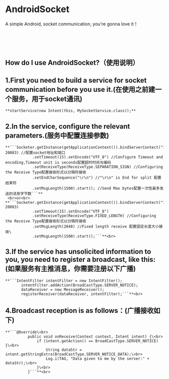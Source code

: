 # AndroidSocket #
A simple Android, socket communication, you're gonna love it！<br><br><br><br><br>


How do I use AndroidSocket?（使用说明）
-----

## 1.First you need to build a service for socket communication before you use it.(在使用之前建一个服务，用于socket通讯)<br>
    **startService(new Intent(this, MySocketService.class));**

## 2.In the service, configure the relevant parameters.(服务中配置连接参数)<br>
    **```Socketer.getInstance(getApplicationContext()).bindServerContect("123.57.56.201", 20083) //配置socket地址和端口
                .setTimeout(15).setEncode("UTF_8") //Configure Timeout and encoding,Timeout unit is seconds配置超时时间与编码
                .setReceiveType(ReceiveType.SEPARATION_SIGN) //Configuring the Receive Type配置接收形式以分隔符接收
                .setEndCharSequence("\r\n") //"\r\n" is End for split 配置结束符
                .setMsgLength(1500).start(); //Send Max bytes配置一次性最多发送的消息字节数```**
     <br>or<br>
    **```Socketer.getInstance(getApplicationContext()).bindServerContect("123.57.56.201", 20083)
                .setTimeout(15).setEncode("UTF_8")
                .setReceiveType(ReceiveType.FIXED_LENGTH) //Configuring the Receive Type配置接收形式以分隔符接收
                .setMsgLength(2048) //Fixed length receive 配置固定长度大小接收\
                .setMsgLength(1500).start();```**<br>

## 3.If the service has unsolicited information to you, you need to register a broadcast, like this:(如果服务有主推消息，你需要注册以下广播)<br>
    **```IntentFilter intentFilter = new IntentFilter();
           intentFilter.addAction(BroadCastType.SERVER_NOTICE);
           dataReceiver = new MessageReceiver();
           registerReceiver(dataReceiver, intentFilter);```**<br>

## 4.Broadcast reception is as follows：(广播接收如下)<br>
    **```@Override\<br>
              public void onReceive(Context context, Intent intent) {\<br>
                  if (intent.getAction() == BroadCastType.SERVER_NOTICE) {\<br>
                      String dataStr = intent.getStringExtra(BroadCastType.SERVER_NOTICE_DATA);\<br>
                      Log.i(TAG, "Data given to me by the server:" + dataStr);\<br>
                  }\<br>
              }```**<br>
